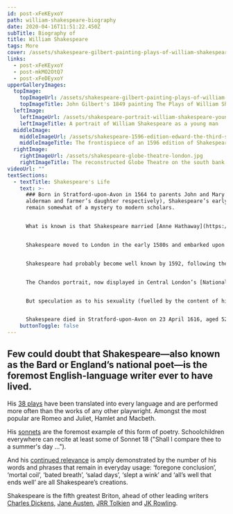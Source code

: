 ```yaml
---
id: post-xFeKEyxoY
path: william-shakespeare-biography
date: 2020-04-16T11:51:22.450Z
subTitle: Biography of
title: William Shakespeare
tags: More
cover: /assets/shakespeare-gilbert-painting-plays-of-william-shakespeare.jpg
links:
  - post-xFeKEyxoY
  - post-mkMO2OtQ7
  - post-xFeDEyxoY
upperGalleryImages:
  topImage:
    topImageUrl: /assets/shakespeare-gilbert-painting-plays-of-william-shakespeare.jpg
    topImageTitle: John Gilbert's 1849 painting The Plays of William Shakespeare
  leftImage:
    leftImageUrl: /assets/shakespeare-portrait-william-shakespeare-young-man.jpg
    leftImageTitle: A portrait of William Shakespeare as a young man
  middleImage:
    middleImageUrl: /assets/shakespeare-1596-edition-edward-the-third-shakespeare.jpg
    middleImageTitle: The frontispiece of an 1596 edition of Shakespeare's Edward III.
  rightImage:
    rightImageUrl: /assets/shakespeare-globe-theatre-london.jpg
    rightImageTitle: The reconstructed Globe Theatre on the south bank of the Thames in London
videoUrl: ""
textSections:
  - textTitle: Shakespeare's Life
    text: >-
      ### Born in Stratford-upon-Avon in 1564 to parents John and Mary (an
      alderman and farmer’s daughter respectively), Shakespeare’s early years
      remain somewhat of a mystery to modern scholars.


      What is known is that Shakespeare married [Anne Hathaway](https://en.wikipedia.org/wiki/Anne_Hathaway_(wife_of_Shakespeare)) at the age of 18. Hathaway, eight years Shakespeare’s senior, was pregnant at the time with the first of his three children.


      Shakespeare moved to London in the early 1580s and embarked upon his career, becoming an actor and writer for, and the part-owner of, the Lord Chamberlain’s Men (one of the nation’s two leading playing companies, which became the King’s Men after James I awarded it a royal patent in 1603).


      Shakespeare had probably become well known by 1592, following the success of his first play, Henry VI Part One (causing one critic to describe him as an “upstart young crow”). Most of Shakespeare’s surviving works date from between 1589 and 1613, when Shakespeare retired to [Stratford-upon-Avon](https://thingstodoeverywhere.com/visit-birmingham-attractions.html).


      The Chandos portrait, now displayed in Central London’s [National Portrait Gallery](https://www.thingstodoeverywhere.com/central-london-attractions.html#6), is one of the few surviving paintings of Shakespeare. Like Shakespeare’s image, details of his personal life are few and far between: his name appears in a few court records and it is known that he had become wealthy by 1597, buying the second largest house in Stratford.


      But speculation as to his sexuality (fuelled by the content of his [sonnets](#3)) and religious belief abounds.


      Shakespeare died in Stratford-upon-Avon on 23 April 1616, aged 52.
    buttonToggle: false
---
```

## Few could doubt that Shakespeare—also known as the Bard or England’s national poet—is the foremost English-language writer ever to have lived.

His [38 plays](#2) have been translated into every language and are performed more often than the works of any other playwright. Amongst the most popular are Romeo and Juliet, Hamlet and Macbeth.

His [sonnets](#3) are the foremost example of this form of poetry. Schoolchildren everywhere can recite at least some of Sonnet 18 ("Shall I compare thee to a summer's day ...").

And his [continued relevance](#4) is amply demonstrated by the number of his words and phrases that remain in everyday usage: ‘foregone conclusion’, ‘mortal coil’, ‘bated breath’, ‘salad days’, ‘slept a wink’ and ‘all’s well that ends well’ are all Shakespeare’s creations.

Shakespeare is the fifth greatest Briton, ahead of other leading writers [Charles Dickens](/charles-dickens-biography), [Jane Austen](/jane-austen-biography), [JRR Tolkien](/jrr-tolkien-biography) and [JK Rowling](/jk-rowling-biography).